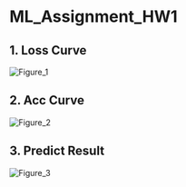 # ML_Assignment_HW1

## 1. Loss Curve
![Figure_1](https://github.com/jie5576/ML_Assignment_HW1/assets/163309423/a779f6c1-13cc-4697-b6c0-d103d7b14f1d)
## 2. Acc Curve
![Figure_2](https://github.com/jie5576/ML_Assignment_HW1/assets/163309423/472f849a-4857-4c59-99a0-660b686a25eb)
## 3. Predict Result
![Figure_3](https://github.com/jie5576/ML_Assignment_HW1/assets/163309423/b9ce3023-511d-482a-849e-55797148f279)
